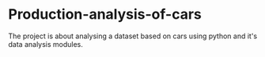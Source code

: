 # Production-analysis-of-cars
The project is about analysing a dataset based on cars using python and it's data analysis modules. 
